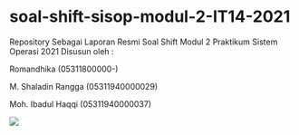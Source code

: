 # soal-shift-sisop-modul-2-IT14-2021

Repository Sebagai Laporan Resmi Soal Shift Modul 2 Praktikum Sistem Operasi 2021
Disusun oleh :

Romandhika (05311800000-)

M. Shaladin Rangga (05311940000029)

Moh. Ibadul Haqqi (05311940000037)

<img src="https://user-images.githubusercontent.com/61416036/114886765-04bd4b80-9e32-11eb-9239-65f6a3b0d356.png">
